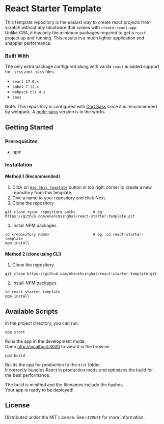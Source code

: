 # React Starter Template

This template repository is the easiast way to create react projects from scratch without any bloatware that comes with `create-react-app`.\
Unlike CRA, it has only the minimum packages required to get a `react` project up and running. This results in a much lighter application and snappier performance.
### Built With
The only extra package configured along with vanila `react` is added support for `.scss` and `.sass` files.
- `react 17.0.x`
- `babel 7.12.x`
- `webpack cli 4.x`
- `sass`

Note: This repository is configured with [Dart Sass](https://sass-lang.com/dart-sass) since it is recommended by webpack. A [node-sass](https://github.com/sass/node-sass) version is in the works.

## Getting Started

### Prerequisites
- npm

### Installation 
#### Method 1 (Recommended)
1. Click on [`Use this template`](https://github.com/ekanshsinghal/react-starter-template/generate) button in top right corner to create a new repository from this template.
2. Give a name to your repository and click Next.
3. Clone the repository
```
git clone <your repository path>        # eg. https://github.com/ekanshsinghal/react-starter-template.git
```
4. Install NPM packages
```
cd <repository name>                    # eg. cd react-starter-template
npm install
```

#### Method 2 (clone using CLI)
1. Clone the repository
```
git clone https://github.com/ekanshsinghal/react-starter-template.git
```
2. Install NPM packages
```
cd react-starter-template
npm install
```

## Available Scripts
In the project directory, you can run:
```
npm start
```
Runs the app in the development mode.\
Open [http://localhost:3000](http://localhost:3000) to view it in the browser.

```
npm build
```
Builds the app for production to the `dist` folder.\
It correctly bundles React in production mode and optimizes the build for the best performance.

The build is minified and the filenames include the hashes.\
Your app is ready to be deployed!

## License

Distributed under the MIT License. See `LICENSE` for more information.